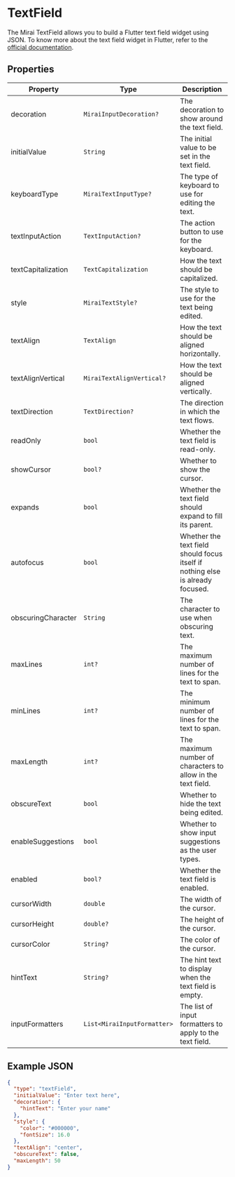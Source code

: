 # TextField

The Mirai TextField allows you to build a Flutter text field widget using JSON. To know more about the text field widget in Flutter, refer to the [official documentation](https://api.flutter.dev/flutter/material/TextField-class.html).

## Properties

| Property           | Type                        | Description                                                                    |
|--------------------|-----------------------------|--------------------------------------------------------------------------------|
| decoration         | `MiraiInputDecoration?`     | The decoration to show around the text field.                                  |
| initialValue       | `String`                    | The initial value to be set in the text field.                                 |
| keyboardType       | `MiraiTextInputType?`       | The type of keyboard to use for editing the text.                              |
| textInputAction    | `TextInputAction?`          | The action button to use for the keyboard.                                     |
| textCapitalization | `TextCapitalization`        | How the text should be capitalized.                                            |
| style              | `MiraiTextStyle?`           | The style to use for the text being edited.                                    |
| textAlign          | `TextAlign`                 | How the text should be aligned horizontally.                                   |
| textAlignVertical  | `MiraiTextAlignVertical?`   | How the text should be aligned vertically.                                     |
| textDirection      | `TextDirection?`            | The direction in which the text flows.                                         |
| readOnly           | `bool`                      | Whether the text field is read-only.                                           |
| showCursor         | `bool?`                     | Whether to show the cursor.                                                    |
| expands            | `bool`                      | Whether the text field should expand to fill its parent.                       |
| autofocus          | `bool`                      | Whether the text field should focus itself if nothing else is already focused. |
| obscuringCharacter | `String`                    | The character to use when obscuring text.                                      |
| maxLines           | `int?`                      | The maximum number of lines for the text to span.                              |
| minLines           | `int?`                      | The minimum number of lines for the text to span.                              |
| maxLength          | `int?`                      | The maximum number of characters to allow in the text field.                   |
| obscureText        | `bool`                      | Whether to hide the text being edited.                                         |
| enableSuggestions  | `bool`                      | Whether to show input suggestions as the user types.                           |
| enabled            | `bool?`                     | Whether the text field is enabled.                                             |
| cursorWidth        | `double`                    | The width of the cursor.                                                       |
| cursorHeight       | `double?`                   | The height of the cursor.                                                      |
| cursorColor        | `String?`                   | The color of the cursor.                                                       |
| hintText           | `String?`                   | The hint text to display when the text field is empty.                         |
| inputFormatters    | `List<MiraiInputFormatter>` | The list of input formatters to apply to the text field.                       |

## Example JSON

```json
{
  "type": "textField",
  "initialValue": "Enter text here",
  "decoration": {
    "hintText": "Enter your name"
  },
  "style": {
    "color": "#000000",
    "fontSize": 16.0
  },
  "textAlign": "center",
  "obscureText": false,
  "maxLength": 50
}